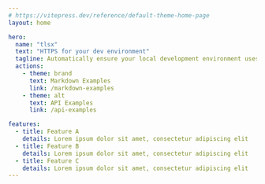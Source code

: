 ```yaml
---
# https://vitepress.dev/reference/default-theme-home-page
layout: home

hero:
  name: "tlsx"
  text: "HTTPS for your dev environment"
  tagline: Automatically ensure your local development environment uses HTTPS
  actions:
    - theme: brand
      text: Markdown Examples
      link: /markdown-examples
    - theme: alt
      text: API Examples
      link: /api-examples

features:
  - title: Feature A
    details: Lorem ipsum dolor sit amet, consectetur adipiscing elit
  - title: Feature B
    details: Lorem ipsum dolor sit amet, consectetur adipiscing elit
  - title: Feature C
    details: Lorem ipsum dolor sit amet, consectetur adipiscing elit
---
```

